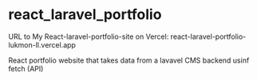 # react_laravel_portfolio

URL to My React-laravel-portfolio-site on Vercel: react-laravel-portfolio-lukmon-ll.vercel.app

React portfolio website that takes data from a lavavel CMS backend usinf fetch (API)
